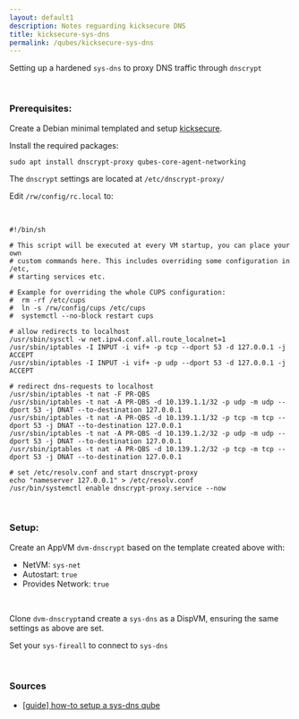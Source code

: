 ```yaml
---
layout: default1
description: Notes reguarding kicksecure DNS
title: kicksecure-sys-dns
permalink: /qubes/kicksecure-sys-dns
---
```


Setting up a hardened `sys-dns` to proxy DNS traffic through `dnscrypt`

<br>

### Prerequisites:

Create a Debian minimal templated and setup [kicksecure](./#debian-security).

Install the required packages:

``sudo apt install dnscrypt-proxy qubes-core-agent-networking``

The `dnscrypt` settings are located at `/etc/dnscrypt-proxy/`

Edit ``/rw/config/rc.local`` to:

<br>

```
#!/bin/sh

# This script will be executed at every VM startup, you can place your own
# custom commands here. This includes overriding some configuration in /etc,
# starting services etc.

# Example for overriding the whole CUPS configuration:
#  rm -rf /etc/cups
#  ln -s /rw/config/cups /etc/cups
#  systemctl --no-block restart cups

# allow redirects to localhost
/usr/sbin/sysctl -w net.ipv4.conf.all.route_localnet=1
/usr/sbin/iptables -I INPUT -i vif+ -p tcp --dport 53 -d 127.0.0.1 -j ACCEPT
/usr/sbin/iptables -I INPUT -i vif+ -p udp --dport 53 -d 127.0.0.1 -j ACCEPT

# redirect dns-requests to localhost
/usr/sbin/iptables -t nat -F PR-QBS
/usr/sbin/iptables -t nat -A PR-QBS -d 10.139.1.1/32 -p udp -m udp --dport 53 -j DNAT --to-destination 127.0.0.1
/usr/sbin/iptables -t nat -A PR-QBS -d 10.139.1.1/32 -p tcp -m tcp --dport 53 -j DNAT --to-destination 127.0.0.1
/usr/sbin/iptables -t nat -A PR-QBS -d 10.139.1.2/32 -p udp -m udp --dport 53 -j DNAT --to-destination 127.0.0.1
/usr/sbin/iptables -t nat -A PR-QBS -d 10.139.1.2/32 -p tcp -m tcp --dport 53 -j DNAT --to-destination 127.0.0.1

# set /etc/resolv.conf and start dnscrypt-proxy
echo "nameserver 127.0.0.1" > /etc/resolv.conf
/usr/bin/systemctl enable dnscrypt-proxy.service --now
```
<br>


### Setup:

Create an AppVM `dvm-dnscrypt` based on the template created above with:

- NetVM: `sys-net`
- Autostart: `true`
- Provides Network: `true`

<br>

Clone `dvm-dnscrypt`and create a `sys-dns` as a DispVM, ensuring the same settings as above are set.

Set your `sys-fireall` to connect to `sys-dns`

<br>

### Sources

- [[guide] how-to setup a sys-dns qube](https://forum.qubes-os.org/t/guide-how-to-setup-a-sys-dns-qube/13749)